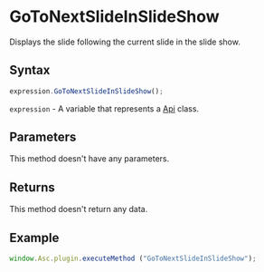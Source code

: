 # GoToNextSlideInSlideShow

Displays the slide following the current slide in the slide show.

## Syntax

```javascript
expression.GoToNextSlideInSlideShow();
```

`expression` - A variable that represents a [Api](Methods.md) class.

## Parameters

This method doesn't have any parameters.

## Returns

This method doesn't return any data.

## Example

```javascript
window.Asc.plugin.executeMethod ("GoToNextSlideInSlideShow");
```
